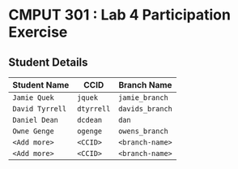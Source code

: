 # CMPUT 301 : Lab 4 Participation Exercise

## Student Details
| Student Name | CCID      | Branch Name    |
| ------------ | --------- | -------------- |
| `Jamie Quek` | `jquek`   | `jamie_branch` |
| `David Tyrrell` | `dtyrrell`  | `davids_branch`|
| `Daniel Dean` | `dcdean`  | `dan`|
| `Owne Genge` | `ogenge`  | `owens_branch`|
| `<Add more>` | `<CCID>`  | `<branch-name>`|
| `<Add more>` | `<CCID>`  | `<branch-name>`|
